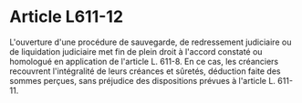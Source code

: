 # Article L611-12

L'ouverture d'une procédure de sauvegarde, de redressement judiciaire ou de liquidation judiciaire met fin de plein droit à l'accord constaté ou homologué en application de l'article L. 611-8. En ce cas, les créanciers recouvrent l'intégralité de leurs créances et sûretés, déduction faite des sommes perçues, sans préjudice des dispositions prévues à l'article L. 611-11.